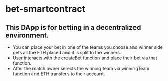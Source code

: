 # bet-smartcontract
## This DApp is for betting in a decentralized environment.
- You can place your bet in one of the teams you choose and winner side gets all the ETH placed and it is split to the winners.
- User interacts with the createBet function and place their bet via that function.
- After the match owner selects the winning team via winningTeam function and ETH transfers to their account.
